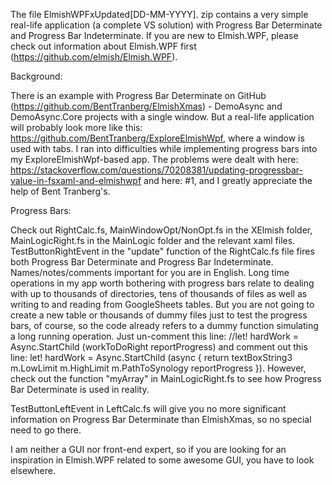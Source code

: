 The file ElmishWPFxUpdated[DD-MM-YYYY]. zip contains a very simple real-life application (a complete VS solution) with Progress Bar Determinate and Progress Bar Indeterminate. If you are new to Elmish.WPF, please check out information about Elmish.WPF first (https://github.com/elmish/Elmish.WPF).

Background:

There is an example with Progress Bar Determinate on GitHub (https://github.com/BentTranberg/ElmishXmas) - DemoAsync and DemoAsync.Core projects with a single window. But a real-life application will probably look more like this: https://github.com/BentTranberg/ExploreElmishWpf, where a window is used with tabs. I ran into difficulties while implementing progress bars into my ExploreElmishWpf-based app. The problems were dealt with here: https://stackoverflow.com/questions/70208381/updating-progressbar-value-in-fsxaml-and-elmishwpf and here: #1, and I greatly appreciate the help of Bent Tranberg's.

Progress Bars:

Check out RightCalc.fs, MainWindowOpt/NonOpt.fs in the XElmish folder, MainLogicRight.fs in the MainLogic folder and the relevant xaml files. TestButtonRightEvent in the "update" function of the RightCalc.fs file fires both Progress Bar Determinate and Progress Bar Indeterminate. Names/notes/comments important for you are in English. Long time operations in my app worth bothering with progress bars relate to dealing with up to thousands of directories, tens of thousands of files as well as writing to and reading from GoogleSheets tables. But you are not going to create a new table or thousands of dummy files just to test the progress bars, of course, so the code already refers to a dummy function simulating a long running operation. Just un-comment this line: //let! hardWork = Async.StartChild (workToDoRight reportProgress) and comment out this line: let! hardWork = Async.StartChild (async { return textBoxString3 m.LowLimit m.HighLimit m.PathToSynology reportProgress }). However, check out the function "myArray" in MainLogicRight.fs to see how Progress Bar Determinate is used in reality.

TestButtonLeftEvent in LeftCalc.fs will give you no more significant information on Progress Bar Determinate than ElmishXmas, so no special need to go there.

I am neither a GUI nor front-end expert, so if you are looking for an inspiration in Elmish.WPF related to some awesome GUI, you have to look elsewhere.